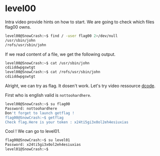 # level00

Intra video provide hints on how to start.
We are going to check which files flag00 owns.

```bash
level00@SnowCrash:~$ find / -user flag00 2>/dev/null
/usr/sbin/john
/rofs/usr/sbin/john
```

If we read content of a file, we get the following output.

```bash
level00@SnowCrash:~$ cat /usr/sbin/john
cdiiddwpgswtgt
level00@SnowCrash:~$ cat /rofs/usr/sbin/john
cdiiddwpgswtgt
```

Alright, we can try as flag. It dosen't work.
Let's try video ressource [dcode](https://www.dcode.fr/caesar-cipher).

First who is english valid is `nottoohardhere`.

```bash
level00@SnowCrash:~$ su flag00
Password: nottoohardhere
Don't forget to launch getflag !
flag00@SnowCrash:~$ getflag
Check flag.Here is your token : x24ti5gi3x0ol2eh4esiuxias
```

Cool ! We can go to level01.

```bash
flag00@SnowCrash:~$ su level01
Password: x24ti5gi3x0ol2eh4esiuxias
level01@SnowCrash:~$ 
```
